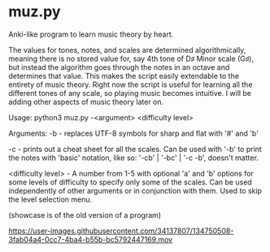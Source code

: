 # muz.py
Anki-like program to learn music theory by heart.

The values for tones, notes, and scales are determined algorithmically, meaning there is no stored value for, say 4th tone of D♯ Minor scale (G♯), but instead the algorithm goes through the notes in an octave and determines that value. This makes the script easily extendable to the entirety of music theory.
Right now the script is useful for learning all the different tones of any scale, so playing music becomes intuitive.
I will be adding other aspects of music theory later on.

Usage:
python3 muz.py -\<argument> \<difficulty level>

Arguments:
-b    - replaces UTF-8 symbols for sharp and flat with '#' and 'b'
  
-c    - prints out a cheat sheet for all the scales. Can be used with '-b' to print the notes with 'basic' notation, 
        like so: '-cb' | '-bc' | '-c -b', doesn't matter.

\<difficulty level> - A number from 1-5 with optional 'a' and 'b' options for some levels of difficulty to specify only some of the scales.
                     Can be used independently of other arguments or in conjunction with them. Used to skip the level selection menu.

(showcase is of the old version of a program)

https://user-images.githubusercontent.com/34137807/134750508-3fab04a4-0cc7-4ba4-b55b-bc5792447169.mov

